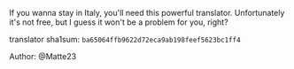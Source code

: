 If you wanna stay in Italy, you'll need this powerful translator.
Unfortunately it's not free, but I guess it won't be a problem for you, right?

translator sha1sum: `ba65064ffb9622d72eca9ab198feef5623bc1ff4`

Author: @Matte23
